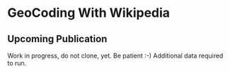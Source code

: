 # GeoCoding With Wikipedia
## Upcoming Publication
Work in progress, do not clone, yet. Be patient :-) Additional data required to run.

